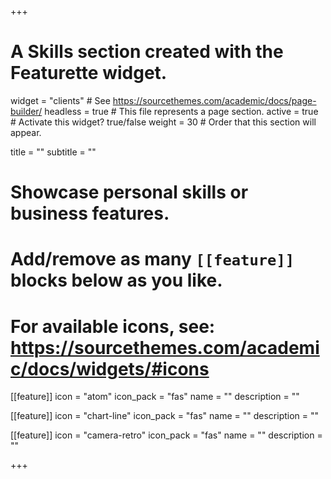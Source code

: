+++
# A Skills section created with the Featurette widget.
widget = "clients"  # See https://sourcethemes.com/academic/docs/page-builder/
headless = true  # This file represents a page section.
active = true  # Activate this widget? true/false
weight = 30  # Order that this section will appear.

title = ""
subtitle = ""

# Showcase personal skills or business features.
# 
# Add/remove as many `[[feature]]` blocks below as you like.
# 
# For available icons, see: https://sourcethemes.com/academic/docs/widgets/#icons

[[feature]]
  icon = "atom"
  icon_pack = "fas"
  name = ""
  description = ""
  
[[feature]]
  icon = "chart-line"
  icon_pack = "fas"
  name = ""
  description = ""  
  
[[feature]]
  icon = "camera-retro"
  icon_pack = "fas"
  name = ""
  description = ""

+++
